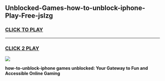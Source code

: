 
## Unblocked-Games-how-to-unblock-iphone-Play-Free-jslzg
<h3>
<a href="https://premium76.site?title=how-to-unblock-iphone&ref=23A">CLICK TO PLAY</a></h3>
<hr>

<h3>
<a href="https://premium76.site?title=how-to-unblock-iphone&ref=23A">CLICK 2 PLAY</a>
  
</h3>

<a href="https://premium76.site?title=how-to-unblock-iphone&ref=23A"><img src="https://clearcache.store/games.png"></a>


**how-to-unblock-iphone games unblocked: Your Gateway to Fun and Accessible Online Gaming**

